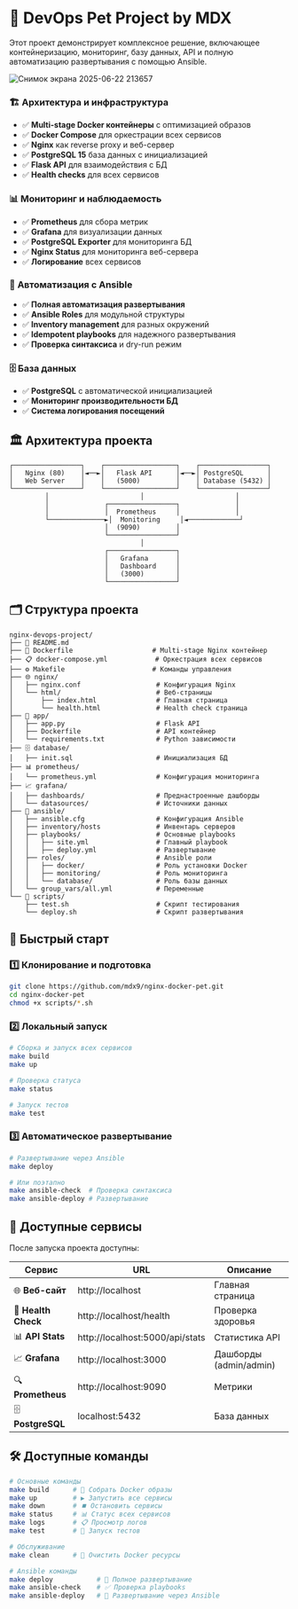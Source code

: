 # 🚀 DevOps Pet Project by MDX 


Этот проект демонстрирует комплексное решение, включающее контейнеризацию, мониторинг, базу данных, API и полную автоматизацию развертывания с помощью Ansible.


![Снимок экрана 2025-06-22 213657](https://github.com/user-attachments/assets/89acda72-2754-4daf-a7e3-90cdf28247b0)

### 🏗️ **Архитектура и инфраструктура**
- ✅ **Multi-stage Docker контейнеры** с оптимизацией образов
- ✅ **Docker Compose** для оркестрации всех сервисов
- ✅ **Nginx** как reverse proxy и веб-сервер
- ✅ **PostgreSQL 15** база данных с инициализацией
- ✅ **Flask API** для взаимодействия с БД
- ✅ **Health checks** для всех сервисов

### 📊 **Мониторинг и наблюдаемость**
- ✅ **Prometheus** для сбора метрик
- ✅ **Grafana** для визуализации данных
- ✅ **PostgreSQL Exporter** для мониторинга БД
- ✅ **Nginx Status** для мониторинга веб-сервера
- ✅ **Логирование** всех сервисов

### 🤖 **Автоматизация с Ansible**
- ✅ **Полная автоматизация развертывания**
- ✅ **Ansible Roles** для модульной структуры
- ✅ **Inventory management** для разных окружений
- ✅ **Idempotent playbooks** для надежного развертывания
- ✅ **Проверка синтаксиса** и dry-run режим

### 🗄️ **База данных**
- ✅ **PostgreSQL** с автоматической инициализацией
- ✅ **Мониторинг производительности БД**
- ✅ **Система логирования посещений**

## 🏛️ Архитектура проекта

```
┌─────────────────┐    ┌──────────────────┐    ┌─────────────────┐
│   Nginx (80)    │◄──►│   Flask API      │◄──►│ PostgreSQL      │
│   Web Server    │    │   (5000)         │    │ Database (5432) │
└─────────────────┘    └──────────────────┘    └─────────────────┘
         │                       │                       │
         │              ┌─────────────────┐              │
         │              │  Prometheus     │              │
         └──────────────►│  Monitoring     │◄─────────────┘
                        │  (9090)         │
                        └─────────────────┘
                                 │
                        ┌─────────────────┐
                        │   Grafana       │
                        │   Dashboard     │
                        │   (3000)        │
                        └─────────────────┘
```

## 🗂️ Структура проекта

```
nginx-devops-project/
├── 📄 README.md
├── 🐳 Dockerfile                    # Multi-stage Nginx контейнер
├── 📋 docker-compose.yml            # Оркестрация всех сервисов
├── ⚙️ Makefile                      # Команды управления
├── 🌐 nginx/
│   ├── nginx.conf                   # Конфигурация Nginx
│   └── html/                        # Веб-страницы
│       ├── index.html               # Главная страница
│       └── health.html              # Health check страница
├── 🐍 app/
│   ├── app.py                       # Flask API
│   ├── Dockerfile                   # API контейнер
│   └── requirements.txt             # Python зависимости
├── 🗄️ database/
│   ├── init.sql                     # Инициализация БД
├── 📊 prometheus/
│   └── prometheus.yml               # Конфигурация мониторинга
├── 📈 grafana/
│   ├── dashboards/                  # Преднастроенные дашборды
│   └── datasources/                 # Источники данных
├── 🤖 ansible/
│   ├── ansible.cfg                  # Конфигурация Ansible
│   ├── inventory/hosts              # Инвентарь серверов
│   ├── playbooks/                   # Основные playbooks
│   │   ├── site.yml                 # Главный playbook
│   │   ├── deploy.yml               # Развертывание
│   ├── roles/                       # Ansible роли
│   │   ├── docker/                  # Роль установки Docker
│   │   ├── monitoring/              # Роль мониторинга
│   │   └── database/                # Роль базы данных
│   └── group_vars/all.yml           # Переменные
└── 📜 scripts/
    ├── test.sh                      # Скрипт тестирования
    └── deploy.sh                    # Скрипт развертывания
```

## 🚀 Быстрый старт

  
### 1️⃣ Клонирование и подготовка
```bash
git clone https://github.com/mdx9/nginx-docker-pet.git
cd nginx-docker-pet
chmod +x scripts/*.sh
```

### 2️⃣ Локальный запуск
```bash
# Сборка и запуск всех сервисов
make build
make up

# Проверка статуса
make status

# Запуск тестов
make test
```

### 3️⃣ Автоматическое развертывание
```bash
# Развертывание через Ansible
make deploy

# Или поэтапно
make ansible-check  # Проверка синтаксиса
make ansible-deploy # Развертывание
```

## 🔗 Доступные сервисы

После запуска проекта доступны:

| Сервис | URL | Описание |
|--------|-----|----------|
| 🌐 **Веб-сайт** | http://localhost | Главная страница |
| 💚 **Health Check** | http://localhost/health | Проверка здоровья |
| 📊 **API Stats** | http://localhost:5000/api/stats | Статистика API |
| 📈 **Grafana** | http://localhost:3000 | Дашборды (admin/admin) |
| 🔍 **Prometheus** | http://localhost:9090 | Метрики |
| 🗄️ **PostgreSQL** | localhost:5432 | База данных |

## 🛠️ Доступные команды

```bash
# Основные команды
make build      # 🔨 Собрать Docker образы
make up         # ▶️ Запустить все сервисы
make down       # ⏹️ Остановить сервисы
make status     # 📊 Статус всех сервисов
make logs       # 📋 Просмотр логов
make test       # 🧪 Запуск тестов

# Обслуживание
make clean      # 🧹 Очистить Docker ресурсы

# Ansible команды
make deploy           # 🚀 Полное развертывание
make ansible-check    # ✅ Проверка playbooks
make ansible-deploy   # 🤖 Развертывание через Ansible
```
